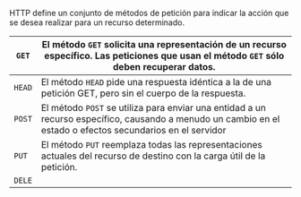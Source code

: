HTTP define un conjunto de métodos 
de petición para indicar la acción que se desea realizar para un recurso determinado. 


| ```GET```  | El método ```GET``` solicita una representación de un recurso específico. Las peticiones que usan el método ```GET``` sólo deben recuperar datos.              |
| ---------- | -------------------------------------------------------------------------------------------------------------------------------------------------------------- |
| ```HEAD``` | El método ```HEAD``` pide una respuesta idéntica a la de una petición GET, pero sin el cuerpo de la respuesta.                                                 |
| ```POST``` | El método ```POST``` se utiliza para enviar una entidad a un recurso específico, causando a menudo un cambio en el estado o efectos secundarios en el servidor |
| ```PUT```  | El método ```PUT``` reemplaza todas las representaciones actuales del recurso de destino con la carga útil de la petición.                                     |
| ```DELE```           |                                                                                                                                                                |
